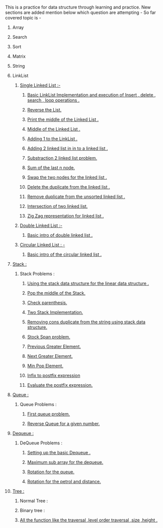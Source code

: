 This is a practice for data structure through learning and practice. 
New sections are added mention below which question are attempting - 
So far covered topic is - 

 1. Array

 2. Search

 3. Sort

 4. Matrix

 5. String

 6. LinkList
    
    
    1. [Single Linked List :-](./linklist/Single_Linked_List)


         1. [Basic LinkList Implementation and execution of Insert , delete , search , loop operations .](./linklist/Single_Linked_List/singleList1.py)
      
         2. [Reverse the List.](./linklist/Single_Linked_List/singleList1.py)

         3. [Print the middle of the Linked List .](./linklist/Single_Linked_List/singleList1.py)

         4. [Middle of the Linked List .](./linklist/Single_Linked_List/singleList1.py)
      
         5. [Adding 1 to the LinkList .](./linklist/Single_Linked_List/add1toList1.py)

         6. [Adding 2 linked list in in to a linked list .](./linklist/Single_Linked_List/add2Numberlist1.py)

         7. [Substraction 2 linked list problem.](./linklist/Single_Linked_List/sub2List1.py)

         8. [Sum of the last n node.](./linklist/Single_Linked_List/lastNsum1.py)

         9. [Swap the two nodes for the linked list .](./linklist/Single_Linked_List/pairWiseSwap1.py)

         10. [Delete the duplicate from the linked list .](./linklist/Single_Linked_List/removeDuplicate1.py) 

         11. [Remove duplicate from the unsorted linked list .](./linklist/Single_Linked_List/removeDuplicateUnsorted1.py)

         12. [Intersection of two linked list.](./linklist/Single_Linked_List/linkedListIntersection1.py)

         13. [Zig Zag representation for linked list .](./linklist/Single_Linked_List/zigZaglist1.py)

    2. [Double Linked List :-](./linklist/Double_Linked_List)

         1. [Basic intro of double linked list .](./linklist//Double_Linked_List/)

    3. [Circular Linked List : -](./linklist/circular_linked_list)
        
         1. [Basic intro of the circular linked list .](./linklist/circular_linked_list/)

 7. [Stack :](./stack)
    
    1. Stack Problems :

         1. [Using the stack data structure for the linear data structure .](./stack/stack1.py)

         2. [Pop the middle of the Stack.](./stack/middleStack1.py)

         3. [Check parenthesis.](./stack/checkParenthesis1.py)

         4. [Two Stack Implementation.](./stack/twoStack1.py)

         5. [Removing cons duplicate from the string using stack data structure.](./stack/removeConDup1.py)

         6. [Stock Span problem.](./stack/stockSpan1.py)

         7. [Previous Greater Element.](./stack/previousGreaterElement1.py)

         8. [Next Greater Element.](./stack/nextGreaterElement1.py)

         9. [Min Pop Element.](./stack/minPop1.py)

        10. [Infix to postfix expression](./stack/infix_to_postfix1.py)

        11. [Evaluate the postfix expression.](./stack/evaluate_postfix1.py)

8. [Queue :](./Queue/)

    1. Queue Problems :

        1. [First queue problem.](./Queue/queue1.py)

        2. [Reverse Queue for a given number.](./Queue/reverseQueue1.py)

9. [Dequeue :](./dequeue/)

    1. DeQueue Problems :

        1. [Setting up the basic Dequeue .](./dequeue/basicDeQueue1.py)

        2. [Maximum sub array for the dequeue.](./dequeue/maxSubarray1.py)

        3. [Rotation for the queue.](./dequeue/rotateQueue1.py)

        4. [Rotation for the petrol and distance.](./dequeue/firstRotation1.py)

10. [Tree :](./Tree)

     1. Normal Tree :

     2. Binary tree :
          
       1. [All the function like the traversal ,level order traversal ,size ,height .](./Tree/BinaryTree/binaryTree2.py)

       


    

    

    

    

    

    
            

      

      


      

